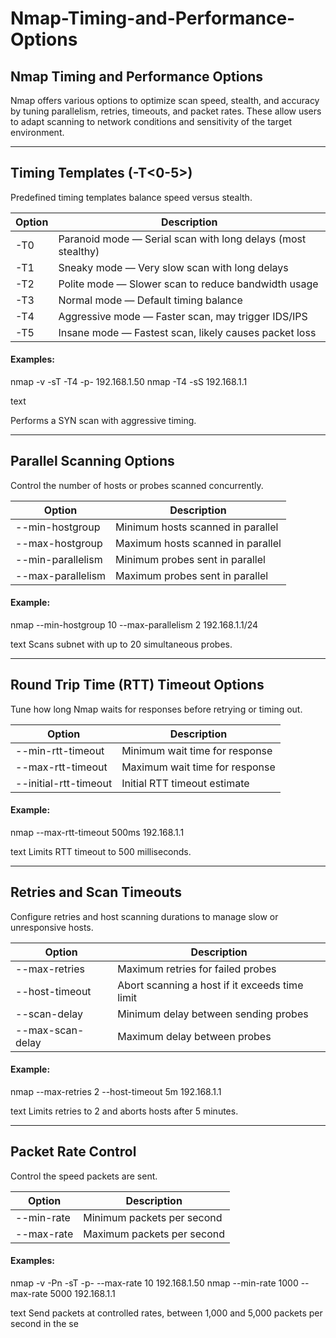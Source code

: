 # Nmap-Timing-and-Performance-Options

## Nmap Timing and Performance Options

Nmap offers various options to optimize scan speed, stealth, and accuracy by tuning parallelism, retries, timeouts, and packet rates. These allow users to adapt scanning to network conditions and sensitivity of the target environment.

---

## Timing Templates (-T<0-5>)

Predefined timing templates balance speed versus stealth.

| Option | Description                                                |
|--------|------------------------------------------------------------|
| -T0    | Paranoid mode — Serial scan with long delays (most stealthy) |
| -T1    | Sneaky mode — Very slow scan with long delays                 |
| -T2    | Polite mode — Slower scan to reduce bandwidth usage           |
| -T3    | Normal mode — Default timing balance                          |
| -T4    | Aggressive mode — Faster scan, may trigger IDS/IPS            |
| -T5    | Insane mode — Fastest scan, likely causes packet loss         |

#### Examples:
nmap -v -sT -T4 -p- 192.168.1.50
nmap -T4 -sS 192.168.1.1

text

Performs a SYN scan with aggressive timing.

---

## Parallel Scanning Options

Control the number of hosts or probes scanned concurrently.

| Option            | Description                        |
|-------------------|------------------------------------|
| --min-hostgroup   | Minimum hosts scanned in parallel  |
| --max-hostgroup   | Maximum hosts scanned in parallel  |
| --min-parallelism | Minimum probes sent in parallel    |
| --max-parallelism | Maximum probes sent in parallel    |

#### Example:
nmap --min-hostgroup 10 --max-parallelism 2 192.168.1.1/24

text
Scans subnet with up to 20 simultaneous probes.

---

## Round Trip Time (RTT) Timeout Options

Tune how long Nmap waits for responses before retrying or timing out.

| Option                 | Description                       |
|------------------------|-----------------------------------|
| --min-rtt-timeout      | Minimum wait time for response    |
| --max-rtt-timeout      | Maximum wait time for response    |
| --initial-rtt-timeout  | Initial RTT timeout estimate      |

#### Example:
nmap --max-rtt-timeout 500ms 192.168.1.1

text
Limits RTT timeout to 500 milliseconds.

---

## Retries and Scan Timeouts

Configure retries and host scanning durations to manage slow or unresponsive hosts.

| Option         | Description                                  |
|----------------|----------------------------------------------|
| --max-retries  | Maximum retries for failed probes            |
| --host-timeout | Abort scanning a host if it exceeds time limit|
| --scan-delay   | Minimum delay between sending probes         |
| --max-scan-delay| Maximum delay between probes                |

#### Example:
nmap --max-retries 2 --host-timeout 5m 192.168.1.1

text
Limits retries to 2 and aborts hosts after 5 minutes.

---

## Packet Rate Control

Control the speed packets are sent.

| Option      | Description                |
|-------------|---------------------------|
| --min-rate  | Minimum packets per second |
| --max-rate  | Maximum packets per second |

#### Examples:
nmap -v -Pn -sT -p- --max-rate 10 192.168.1.50
nmap --min-rate 1000 --max-rate 5000 192.168.1.1

text
Send packets at controlled rates, between 1,000 and 5,000 packets per second in the se
